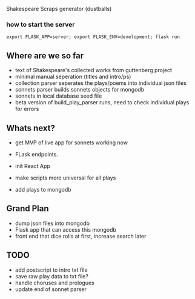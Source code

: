 Shakespeare Scraps generator
(dustballs)

### how to start the server

`export FLASK_APP=server;
export FLASK_ENV=development;
flask run`


## Where are we so far
- text of Shakespeare's collected works from guttenberg project
- minimal manual seperation (titles and intro/ps)
- collection parser seperates the plays/poems into individual json files
- sonnets parser builds sonnets objects for mongodb
- sonnets in local database seed file
- beta version of build_play_parser runs, need to check  individual plays for errors


## Whats next?
- get MVP of live app for sonnets working now
- FLask endpoints.
- init React App

- make scripts more universal for all plays 
- add plays to mongodb


## Grand Plan
- dump json files into mongodb
- Flask app that can access this mongodb
- front end that dice rolls at first, increase search later



## TODO
- add postscript to intro txt file
- save raw play data to txt file?
- handle choruses and prologues
- update end of sonnet parser
